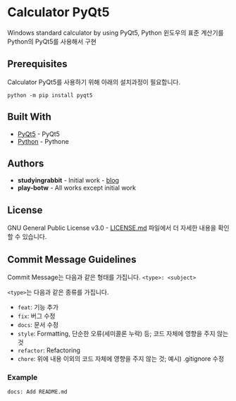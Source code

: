 # Calculator PyQt5
Windows standard calculator by using PyQt5, Python
윈도우의 표준 계산기를 Python의 PyQt5를 사용해서 구현

## Prerequisites

Calculator PyQt5를 사용하기 위해 아래의 설치과정이 필요합니다.

```
python -m pip install pyqt5
```

## Built With

- [PyQt5](https://pypi.org/project/PyQt5/) - PyQt5
- [Python](https://www.python.org/) - Pythone

## Authors

- **studyingrabbit** - Initial work - [blog](https://studyingrabbit.tistory.com/23)
- **play-botw** - All works except initial work

## License

 GNU General Public License v3.0 - [LICENSE.md](LICENSE.md) 파일에서 더 자세한 내용을 확인 할 수 있습니다.

## Commit Message Guidelines
Commit Message는 다음과 같은 형태를 가집니다.
`<type>: <subject>`

`<type>`는 다음과 같은 종류를 가집니다.
- `feat`: 기능 추가
- `fix`: 버그 수정
- `docs`: 문서 수정
- `style`: Formatting, 단순한 오류(세미콜론 누락) 등; 코드 자체에 영향을 주지 않는 것
- `refactor`: Refactoring
- `chore`: 위에 내용 이외의 코드 자체에 영향을 주지 않는 것; 예시) .gitignore 수정

### Example
```
docs: Add README.md
```